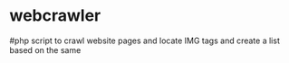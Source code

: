 # webcrawler
#php script to crawl website pages and locate IMG tags and create a list based on the same
